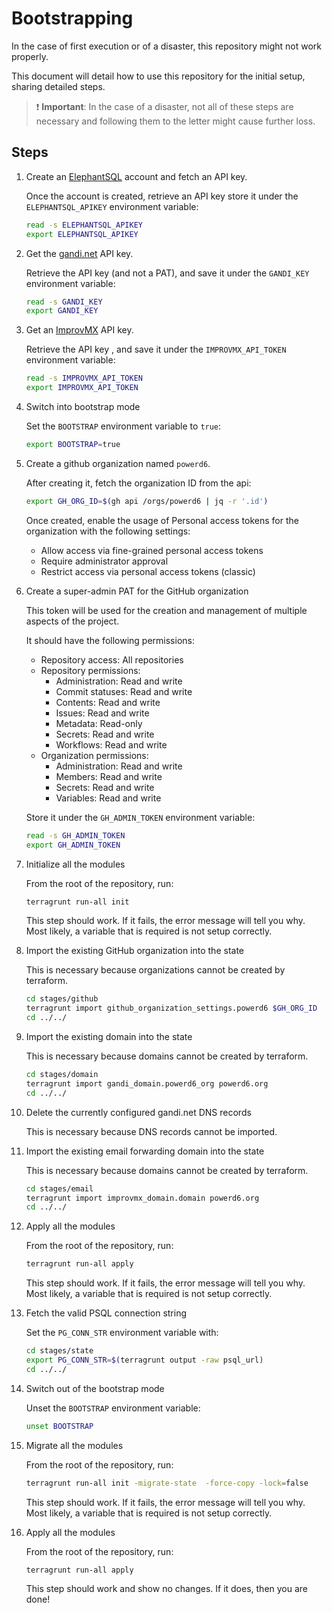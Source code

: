 # Bootstrapping

In the case of first execution or of a disaster, this repository might not work properly.

This document will detail how to use this repository for the initial setup,
 sharing detailed steps.

> ❗️ **Important**: In the case of a disaster, not all of these steps are
> necessary and following them to the letter might cause further loss.

## Steps

1. Create an [ElephantSQL](https://www.elephantsql.com/) account and fetch an
 API key.

    Once the account is created, retrieve an API key store it under the
     `ELEPHANTSQL_APIKEY` environment variable:

    ```bash
    read -s ELEPHANTSQL_APIKEY
    export ELEPHANTSQL_APIKEY
    ```

1. Get the [gandi.net](https://gandi.net) API key.

    Retrieve the API key (and not a PAT), and save it under the `GANDI_KEY`
     environment variable:

    ```bash
    read -s GANDI_KEY
    export GANDI_KEY
    ```

1. Get an [ImprovMX](https://improvmx.com/) API key.

    Retrieve the API key , and save it under the `IMPROVMX_API_TOKEN` environment
     variable:

    ```bash
    read -s IMPROVMX_API_TOKEN
    export IMPROVMX_API_TOKEN
    ```

1. Switch into bootstrap mode

    Set the `BOOTSTRAP` environment variable to `true`:

    ```bash
    export BOOTSTRAP=true
    ```

1. Create a github organization named `powerd6`.

    After creating it, fetch the organization ID from the api:

    ```bash
    export GH_ORG_ID=$(gh api /orgs/powerd6 | jq -r '.id')
    ```

    Once created, enable the usage of Personal access tokens for the organization
     with the following settings:

    - Allow access via fine-grained personal access tokens
    - Require administrator approval
    - Restrict access via personal access tokens (classic)

1. Create a super-admin PAT for the GitHub organization

    This token will be used for the creation and management of multiple aspects
     of the project.

    It should have the following permissions:

    - Repository access: All repositories
    - Repository permissions:
        - Administration: Read and write
        - Commit statuses: Read and write
        - Contents: Read and write
        - Issues: Read and write
        - Metadata: Read-only
        - Secrets: Read and write
        - Workflows: Read and write
    - Organization permissions:
        - Administration: Read and write
        - Members: Read and write
        - Secrets: Read and write
        - Variables: Read and write

    Store it under the `GH_ADMIN_TOKEN` environment variable:

    ```bash
    read -s GH_ADMIN_TOKEN
    export GH_ADMIN_TOKEN
    ```

1. Initialize all the modules

    From the root of the repository, run:

    ```bash
    terragrunt run-all init
    ```

    This step should work. If it fails, the error message will tell you why.
    Most likely, a variable that is required is not setup correctly.

1. Import the existing GitHub organization into the state

    This is necessary because organizations cannot be created by terraform.

    ```bash
    cd stages/github
    terragrunt import github_organization_settings.powerd6 $GH_ORG_ID
    cd ../../
    ```

1. Import the existing domain into the state

    This is necessary because domains cannot be created by terraform.

    ```bash
    cd stages/domain
    terragrunt import gandi_domain.powerd6_org powerd6.org
    cd ../../
    ```

1. Delete the currently configured gandi.net DNS records

    This is necessary because DNS records cannot be imported.

2. Import the existing email forwarding domain into the state

    This is necessary because domains cannot be created by terraform.

    ```bash
    cd stages/email
    terragrunt import improvmx_domain.domain powerd6.org
    cd ../../
    ```

3. Apply all the modules

    From the root of the repository, run:

    ```bash
    terragrunt run-all apply
    ```

    This step should work. If it fails, the error message will tell you why.
    Most likely, a variable that is required is not setup correctly.

4. Fetch the valid PSQL connection string

    Set the `PG_CONN_STR` environment variable with:

    ```bash
    cd stages/state
    export PG_CONN_STR=$(terragrunt output -raw psql_url)
    cd ../../
    ```

5. Switch out of the bootstrap mode

    Unset the `BOOTSTRAP` environment variable:

    ```bash
    unset BOOTSTRAP
    ```

6. Migrate all the modules

    From the root of the repository, run:

    ```bash
    terragrunt run-all init -migrate-state  -force-copy -lock=false
    ```

    This step should work. If it fails, the error message will tell you why.
    Most likely, a variable that is required is not setup correctly.

7. Apply all the modules

    From the root of the repository, run:

    ```bash
    terragrunt run-all apply
    ```

    This step should work and show no changes. If it does, then you are done!
